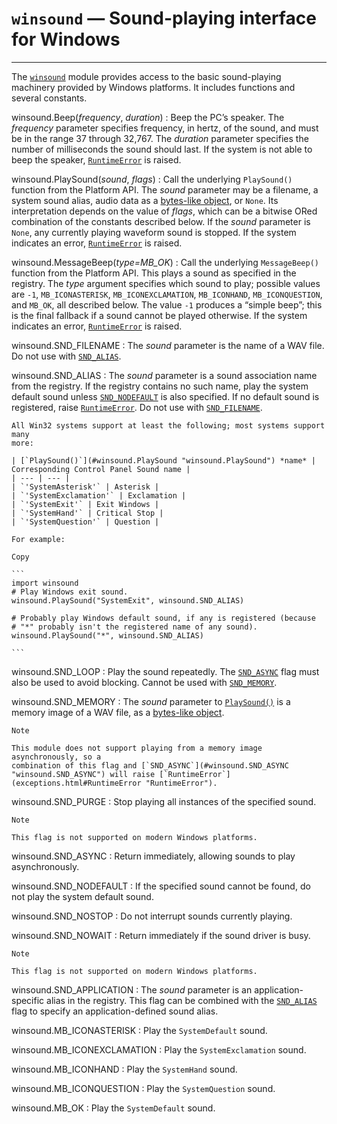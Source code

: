`winsound` — Sound-playing interface for Windows
================================================

---

The [`winsound`](#module-winsound "winsound: Access to the sound-playing machinery for Windows. (Windows)") module provides access to the basic sound-playing machinery
provided by Windows platforms. It includes functions and several constants.

winsound.Beep(*frequency*, *duration*)
:   Beep the PC’s speaker. The *frequency* parameter specifies frequency, in hertz,
    of the sound, and must be in the range 37 through 32,767. The *duration*
    parameter specifies the number of milliseconds the sound should last. If the
    system is not able to beep the speaker, [`RuntimeError`](exceptions.html#RuntimeError "RuntimeError") is raised.

winsound.PlaySound(*sound*, *flags*)
:   Call the underlying `PlaySound()` function from the Platform API. The
    *sound* parameter may be a filename, a system sound alias, audio data as a
    [bytes-like object](../glossary.html#term-bytes-like-object), or `None`. Its
    interpretation depends on the value of *flags*, which can be a bitwise ORed
    combination of the constants described below. If the *sound* parameter is
    `None`, any currently playing waveform sound is stopped. If the system
    indicates an error, [`RuntimeError`](exceptions.html#RuntimeError "RuntimeError") is raised.

winsound.MessageBeep(*type=MB\_OK*)
:   Call the underlying `MessageBeep()` function from the Platform API. This
    plays a sound as specified in the registry. The *type* argument specifies which
    sound to play; possible values are `-1`, `MB_ICONASTERISK`,
    `MB_ICONEXCLAMATION`, `MB_ICONHAND`, `MB_ICONQUESTION`, and `MB_OK`, all
    described below. The value `-1` produces a “simple beep”; this is the final
    fallback if a sound cannot be played otherwise. If the system indicates an
    error, [`RuntimeError`](exceptions.html#RuntimeError "RuntimeError") is raised.

winsound.SND\_FILENAME
:   The *sound* parameter is the name of a WAV file. Do not use with
    [`SND_ALIAS`](#winsound.SND_ALIAS "winsound.SND_ALIAS").

winsound.SND\_ALIAS
:   The *sound* parameter is a sound association name from the registry. If the
    registry contains no such name, play the system default sound unless
    [`SND_NODEFAULT`](#winsound.SND_NODEFAULT "winsound.SND_NODEFAULT") is also specified. If no default sound is registered,
    raise [`RuntimeError`](exceptions.html#RuntimeError "RuntimeError"). Do not use with [`SND_FILENAME`](#winsound.SND_FILENAME "winsound.SND_FILENAME").

    All Win32 systems support at least the following; most systems support many
    more:

    | [`PlaySound()`](#winsound.PlaySound "winsound.PlaySound") *name* | Corresponding Control Panel Sound name |
    | --- | --- |
    | `'SystemAsterisk'` | Asterisk |
    | `'SystemExclamation'` | Exclamation |
    | `'SystemExit'` | Exit Windows |
    | `'SystemHand'` | Critical Stop |
    | `'SystemQuestion'` | Question |

    For example:

    Copy

    ```
    import winsound
    # Play Windows exit sound.
    winsound.PlaySound("SystemExit", winsound.SND_ALIAS)

    # Probably play Windows default sound, if any is registered (because
    # "*" probably isn't the registered name of any sound).
    winsound.PlaySound("*", winsound.SND_ALIAS)

    ```

winsound.SND\_LOOP
:   Play the sound repeatedly. The [`SND_ASYNC`](#winsound.SND_ASYNC "winsound.SND_ASYNC") flag must also be used to
    avoid blocking. Cannot be used with [`SND_MEMORY`](#winsound.SND_MEMORY "winsound.SND_MEMORY").

winsound.SND\_MEMORY
:   The *sound* parameter to [`PlaySound()`](#winsound.PlaySound "winsound.PlaySound") is a memory image of a WAV file, as a
    [bytes-like object](../glossary.html#term-bytes-like-object).

    Note

    This module does not support playing from a memory image asynchronously, so a
    combination of this flag and [`SND_ASYNC`](#winsound.SND_ASYNC "winsound.SND_ASYNC") will raise [`RuntimeError`](exceptions.html#RuntimeError "RuntimeError").

winsound.SND\_PURGE
:   Stop playing all instances of the specified sound.

    Note

    This flag is not supported on modern Windows platforms.

winsound.SND\_ASYNC
:   Return immediately, allowing sounds to play asynchronously.

winsound.SND\_NODEFAULT
:   If the specified sound cannot be found, do not play the system default sound.

winsound.SND\_NOSTOP
:   Do not interrupt sounds currently playing.

winsound.SND\_NOWAIT
:   Return immediately if the sound driver is busy.

    Note

    This flag is not supported on modern Windows platforms.

winsound.SND\_APPLICATION
:   The *sound* parameter is an application-specific alias in the registry.
    This flag can be combined with the [`SND_ALIAS`](#winsound.SND_ALIAS "winsound.SND_ALIAS") flag
    to specify an application-defined sound alias.

winsound.MB\_ICONASTERISK
:   Play the `SystemDefault` sound.

winsound.MB\_ICONEXCLAMATION
:   Play the `SystemExclamation` sound.

winsound.MB\_ICONHAND
:   Play the `SystemHand` sound.

winsound.MB\_ICONQUESTION
:   Play the `SystemQuestion` sound.

winsound.MB\_OK
:   Play the `SystemDefault` sound.